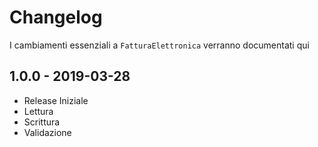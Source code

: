 # Changelog

I cambiamenti essenziali a `FatturaElettronica` verranno documentati qui

## 1.0.0 - 2019-03-28

- Release Iniziale
- Lettura
- Scrittura
- Validazione
